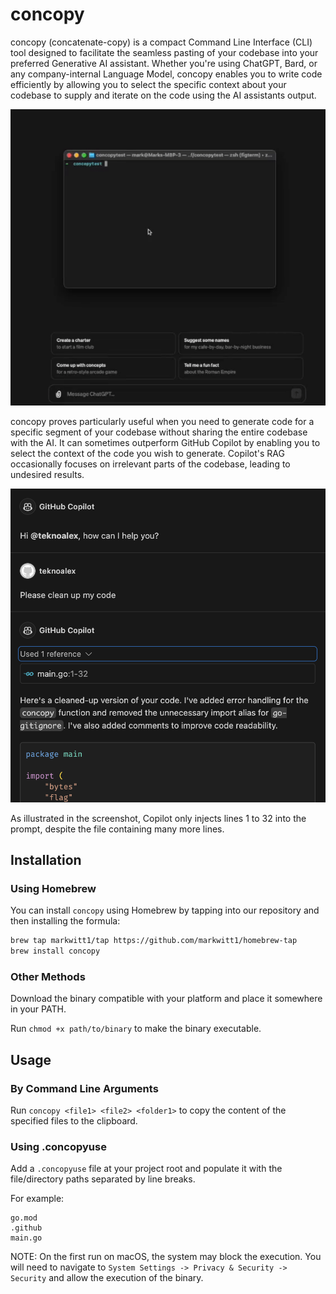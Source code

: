 # concopy

concopy (concatenate-copy) is a compact Command Line Interface (CLI) tool designed to facilitate the seamless pasting of your codebase into your preferred Generative AI assistant. Whether you're using ChatGPT, Bard, or any company-internal Language Model, concopy enables you to write code efficiently by allowing you to select the specific context about your codebase to supply and iterate on the code using the AI assistants output.

![demo](images/demo.gif)

concopy proves particularly useful when you need to generate code for a specific segment of your codebase without sharing the entire codebase with the AI. It can sometimes outperform GitHub Copilot by enabling you to select the context of the code you wish to generate. Copilot's RAG occasionally focuses on irrelevant parts of the codebase, leading to undesired results.

![copilot wrong result](images/copilot_screenshot.png)

As illustrated in the screenshot, Copilot only injects lines 1 to 32 into the prompt, despite the file containing many more lines.

## Installation

### Using Homebrew

You can install `concopy` using Homebrew by tapping into our repository and then installing the formula:

```sh
brew tap markwitt1/tap https://github.com/markwitt1/homebrew-tap
brew install concopy
```

### Other Methods

Download the binary compatible with your platform and place it somewhere in your PATH.

Run `chmod +x path/to/binary` to make the binary executable.

## Usage

### By Command Line Arguments

Run `concopy <file1> <file2> <folder1>` to copy the content of the specified files to the clipboard.

### Using .concopyuse

Add a `.concopyuse` file at your project root and populate it with the file/directory paths separated by line breaks.

For example:

```
go.mod
.github
main.go
```

NOTE: On the first run on macOS, the system may block the execution. You will need to navigate to `System Settings -> Privacy & Security -> Security` and allow the execution of the binary.
